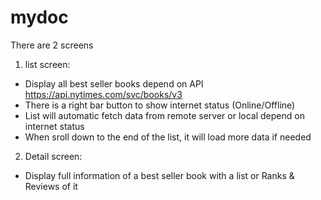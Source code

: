 # mydoc
There are 2 screens 
1. list screen: 
- Display all best seller books depend on API https://api.nytimes.com/svc/books/v3
- There is a right bar button to show internet status (Online/Offline)
- List will automatic fetch data from remote server or local depend on internet status
- When sroll down to the end of the list, it will load more data if needed

2. Detail screen:
- Display full information of a best seller book with a list or Ranks & Reviews of it






